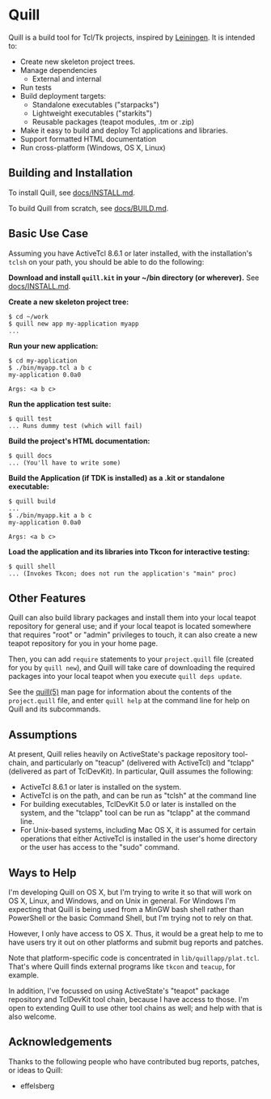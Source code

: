 # Quill

Quill is a build tool for Tcl/Tk projects, inspired by
[Leiningen](http://leiningen.org).  It is intended to:

* Create new skeleton project trees.
* Manage dependencies
  * External and internal
* Run tests
* Build deployment targets:
  * Standalone executables ("starpacks")
  * Lightweight executables ("starkits")
  * Reusable packages (teapot modules, .tm or .zip)
* Make it easy to build and deploy Tcl applications and libraries.
* Support formatted HTML documentation
* Run cross-platform (Windows, OS X, Linux)

## Building and Installation

To install Quill, see [docs/INSTALL.md](./docs/INSTALL.md).

To build Quill from scratch, see [docs/BUILD.md](./docs/BUILD.md).


## Basic Use Case

Assuming you have ActiveTcl 8.6.1 or later installed, with the installation's
`tclsh` on your path, you should be able to do the following:

**Download and install `quill.kit` in your ~/bin directory (or wherever).**
See [docs/INSTALL.md](./docs/INSTALL.md).

**Create a new skeleton project tree:**

```
$ cd ~/work
$ quill new app my-application myapp
...
```

**Run your new application:**

```
$ cd my-application
$ ./bin/myapp.tcl a b c
my-application 0.0a0

Args: <a b c>
```

**Run the application test suite:**

```
$ quill test
... Runs dummy test (which will fail)
```

**Build the project's HTML documentation:**

```
$ quill docs
... (You'll have to write some)
```

**Build the Application (if TDK is installed) as a .kit or standalone
executable:**

```
$ quill build
...
$ ./bin/myapp.kit a b c
my-application 0.0a0

Args: <a b c>
```

**Load the application and its libraries into Tkcon for interactive
testing:**

```
$ quill shell
... (Invokes Tkcon; does not run the application's "main" proc)
```

## Other Features

Quill can also build library packages and install them into your local
teapot repository for general use; and if your local teapot is located
somewhere that requires "root" or "admin" privileges to touch, it can
also create a new teapot repository for you in your home page.

Then, you can add `require` statements to your `project.quill` file
(created for you by `quill new`), and Quill will take care of downloading
the required packages into your local teapot when you execute 
`quill deps update`.

See the [quill(5)](./docs/man5/quill.manpage) man page for information about
the contents of the `project.quill` file, and enter `quill help` at the
command line for help on Quill and its subcommands.

## Assumptions

At present, Quill relies heavily on ActiveState's package repository
tool-chain, and particularly on "teacup" (delivered with ActiveTcl)
and "tclapp" (delivered as part of TclDevKit).  In particular, Quill
assumes the following:

* ActiveTcl 8.6.1 or later is installed on the system.
* ActiveTcl is on the path, and can be run as "tclsh" at the
  command line
* For building executables, TclDevKit 5.0 or later is installed on
  the system, and the "tclapp" tool can be run as "tclapp" at the
  command line.
* For Unix-based systems, including Mac OS X, it is assumed for
  certain operations that either ActiveTcl is installed in the
  user's home directory or the user has access to the "sudo"
  command.

## Ways to Help

I'm developing Quill on OS X, but I'm trying to write it so that will work 
on OS X, Linux, and Windows, and on Unix in general.  For Windows I'm 
expecting that Quill is being used from a MinGW bash shell rather than 
PowerShell or the basic Command Shell, but I'm trying not to rely on that.

However, I only have access to OS X.  Thus, it would be 
a great help to me to have users try it out on other platforms and submit
bug reports and patches.

Note that platform-specific code is concentrated in `lib/quillapp/plat.tcl`.
That's where Quill finds external programs like `tkcon` and `teacup`, for
example.

In addition, I've focussed on using ActiveState's "teapot" package 
repository and TclDevKit tool chain, because I have access to those.
I'm open to extending Quill to use other tool chains as well; and help
with that is also welcome.

## Acknowledgements

Thanks to the following people who have contributed bug reports, patches,
or ideas to Quill:

* effelsberg